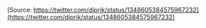 [Source: https://twitter.com/diprjk/status/1348605384575967232](https://twitter.com/diprjk/status/1348605384575967232)